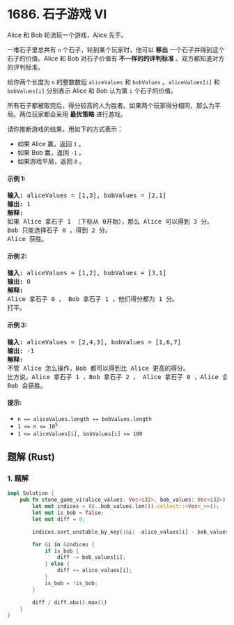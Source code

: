 # 1686. 石子游戏 VI
Alice 和 Bob 轮流玩一个游戏，Alice 先手。

一堆石子里总共有 `n` 个石子，轮到某个玩家时，他可以 **移出** 一个石子并得到这个石子的价值。Alice 和 Bob 对石子价值有 **不一样的的评判标准** 。双方都知道对方的评判标准。

给你两个长度为 `n` 的整数数组 `aliceValues` 和 `bobValues` 。`aliceValues[i]` 和 `bobValues[i]` 分别表示 Alice 和 Bob 认为第 `i` 个石子的价值。

所有石子都被取完后，得分较高的人为胜者。如果两个玩家得分相同，那么为平局。两位玩家都会采用 **最优策略** 进行游戏。

请你推断游戏的结果，用如下的方式表示：
* 如果 Alice 赢，返回 `1` 。
* 如果 Bob 赢，返回 `-1` 。
* 如果游戏平局，返回 `0` 。

#### 示例 1:
<pre>
<strong>输入:</strong> aliceValues = [1,3], bobValues = [2,1]
<strong>输出:</strong> 1
<strong>解释:</strong>
如果 Alice 拿石子 1 （下标从 0开始），那么 Alice 可以得到 3 分。
Bob 只能选择石子 0 ，得到 2 分。
Alice 获胜。
</pre>

#### 示例 2:
<pre>
<strong>输入:</strong> aliceValues = [1,2], bobValues = [3,1]
<strong>输出:</strong> 0
<strong>解释:</strong>
Alice 拿石子 0 ， Bob 拿石子 1 ，他们得分都为 1 分。
打平。
</pre>

#### 示例 3:
<pre>
<strong>输入:</strong> aliceValues = [2,4,3], bobValues = [1,6,7]
<strong>输出:</strong> -1
<strong>解释:</strong>
不管 Alice 怎么操作，Bob 都可以得到比 Alice 更高的得分。
比方说，Alice 拿石子 1 ，Bob 拿石子 2 ， Alice 拿石子 0 ，Alice 会得到 6 分而 Bob 得分为 7 分。
Bob 会获胜。
</pre>

#### 提示:
* `n == aliceValues.length == bobValues.length`
* <code>1 <= n <= 10<sup>5</sup></code>
* `1 <= aliceValues[i], bobValues[i] <= 100`

## 题解 (Rust)

### 1. 题解
```Rust
impl Solution {
    pub fn stone_game_vi(alice_values: Vec<i32>, bob_values: Vec<i32>) -> i32 {
        let mut indices = (0..bob_values.len()).collect::<Vec<_>>();
        let mut is_bob = false;
        let mut diff = 0;

        indices.sort_unstable_by_key(|&i| -alice_values[i] - bob_values[i]);

        for &i in &indices {
            if is_bob {
                diff -= bob_values[i];
            } else {
                diff += alice_values[i];
            }
            is_bob = !is_bob;
        }

        diff / diff.abs().max(1)
    }
}
```
